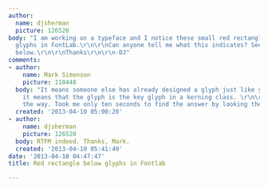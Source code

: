 ```yaml
---
author:
  name: djsherman
  picture: 126520
body: "I am working on a typeface and I notice these small red rectangles below several
  glyphs in FontLab.\r\n\r\nCan anyone tell me what this indicates? See attached image
  below.\r\n\r\nThanks\r\n\r\n-DJ"
comments:
- author:
    name: Mark Simonson
    picture: 110448
  body: "It means someone else has already designed a glyph just like yours. \r\n\r\n(Kidding.)\r\n\r\nActually,
    it means that the glyph is the key glyph in a kerning class. \r\n\r\n(RTFM, by
    the way. Took me only ten seconds to find the answer by looking there.)"
  created: '2013-04-10 05:00:20'
- author:
    name: djsherman
    picture: 126520
  body: RTFM indeed. Thanks, Mark.
  created: '2013-04-10 05:41:49'
date: '2013-04-10 04:47:47'
title: Red rectangle below glyphs in Fontlab

---
```

